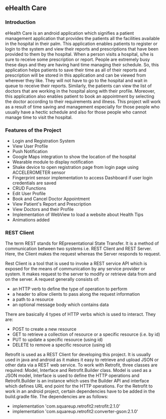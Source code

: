 ## eHealth Care
### Introduction
eHealth Care is an android application which signifies a patient management application that provides the patients all the facilities available in the hospital in their palm. This application enables patients to register or login to the system and view their reports and prescriptions that have been provided to them by the hospital. When a person visits a hospital, s/he is sure to receive some prescription or report. People are extremely busy these days and they are having hard time managing their schedule. So, this application helps patients to save their time as all of their reports and prescription will be stored in this application and can be viewed from wherever they like. They will not have to go to the hospital and wait in queue to receive their reports. Similarly, the patients can view the list of doctors that are working in the hospital along with their profile. Moreover, this application also enables patient to book an appointment by selecting the doctor according to their requirements and illness. This project will work as a result of time saving and management especially for those people who usually have a hectic schedule and also for those people who cannot manage time to visit the hospital.

### Features of the Project
* Login and Registration System
* View User Profile
* Push Notification
* Google Maps integration to show the location of the hospital
* Wearable module to display notification
* Shake device to open registration page from login page using ACCELEROMETER sensor
* Fingerprint sensor implementation to access Dashboard if user login credentials are saved
* CRUD Functions
* Edit User Profile
* Book and Cancel Doctor Appointment
* View Patient's Report and Prescription
* View Doctors and their Profile
* Implementation of WebView to load a website about Health Tips
* Animations added

### REST Client
The term REST stands for REpresentational State Transfer. It is a method of communication between two systems i.e. REST Client and REST Server. Here, the Client makes the request whereas the Server responds to request.

Rest Client is a tool that is used to invoke a REST service API which is exposed for the means of communication by any service provider or system. It makes request to the server to modify or retrieve data from and on the server. A request generally consists of:
* an HTTP verb to define the type of operation to perform
* a header to allow clients to pass along the request information
* a path to a resource
* an optional message body which contains data

There are basically 4 types of HTTP verbs which is used to interact. They are:
* POST to create a new resource
* GET to retrieve a collection of resource or a specific resource (i.e. by id)
* PUT to update a specific resource (using id)
* DELETE to remove a specific resource (using id)

Retrofit is used as a REST Client for developing this project. It is usually used in java and android as it makes it easy to retrieve and upload JSON or other data via a REST web service. To work with Retrofit, three classes are required: Model, Interface and Retrofit.Builder class. Model is used as a JSON model, Interface is used to define the HTTP operations and Retrofit.Builder is an instance which uses the Builder API and interface which defines URL end point for the HTTP operations. For the Retrofit to work in an android project, certain dependencies have to be added in the build.gradle file. The dependencies are as follows:
* implementation 'com.squareup.retrofit2:retrofit:2.1.0'
* implementation 'com.squareup.retrofit2:converter-gson:2.1.0'
